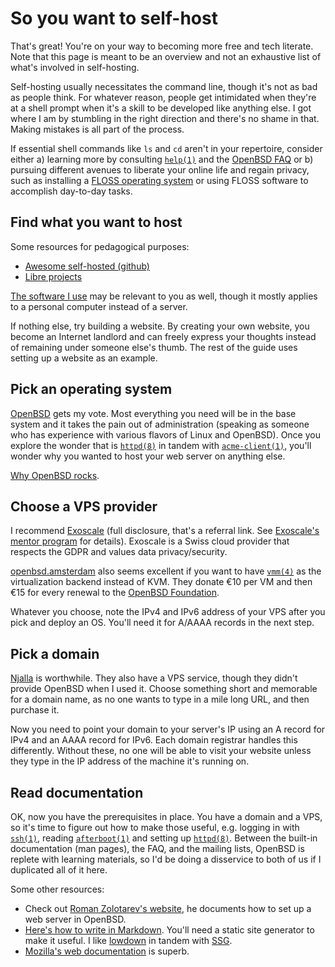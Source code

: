 # So you want to self-host

That's great! You're on your way to becoming more free and tech
literate. Note that this page is meant to be an overview and not an
exhaustive list of what's involved in self-hosting.

Self-hosting usually necessitates the command line, though it's not as
bad as people think. For whatever reason, people get intimidated when
they're at a shell prompt when it's a skill to be developed like
anything else. I got where I am by stumbling in the right direction and
there's no shame in that. Making mistakes is all part of the process.

If essential shell commands like `ls` and `cd` aren't in your
repertoire, consider either a) learning more by consulting
[`help(1)`](https://man.openbsd.org/help) and the [OpenBSD
FAQ](https://www.openbsd.org/faq/) or b) pursuing different avenues to
liberate your online life and regain privacy, such as installing
a [FLOSS operating system](/os.html) or using FLOSS software to
accomplish day-to-day tasks.

## Find what you want to host

Some resources for pedagogical purposes:

- [Awesome self-hosted
  (github)](https://github.com/Kickball/awesome-selfhosted)
- [Libre projects](https://libreprojects.net/)

[The software I use](/software.html) may be relevant to you as well,
though it mostly applies to a personal computer instead of a server.

If nothing else, try building a website. By creating your own website,
you become an Internet landlord and can freely express your thoughts
instead of remaining under someone else's thumb. The rest of the guide
uses setting up a website as an example.

## Pick an operating system

[OpenBSD](https://www.openbsd.org/) gets my vote. Most everything you
need will be in the base system and it takes the pain out of
administration (speaking as someone who has experience with various
flavors of Linux and OpenBSD). Once you explore the wonder that is
[`httpd(8)`](https://man.openbsd.org/httpd) in tandem with
[`acme-client(1)`](https://man.openbsd.org/acme-client), you'll wonder
why you wanted to host your web server on anything else.

[Why OpenBSD rocks](https://why-openbsd.rocks/fact/).

## Choose a VPS provider

I recommend
[Exoscale](https://portal.exoscale.com/register?r=JEUcJnv6AIMe) (full
disclosure, that's a referral link. See [Exoscale's mentor
program](https://community.exoscale.com/documentation/platform/mentor-program/)
for details). Exoscale is a Swiss cloud provider that respects the GDPR
and values data privacy/security.

[openbsd.amsterdam](https://openbsd.amsterdam/) also seems excellent if
you want to have [`vmm(4)`](https://man.openbsd.org/vmm.4) as the
virtualization backend instead of KVM. They donate €10 per VM and then
€15 for every renewal to the [OpenBSD
Foundation](https://www.openbsdfoundation.org/).

Whatever you choose, note the IPv4 and IPv6 address of your VPS after
you pick and deploy an OS. You'll need it for A/AAAA records in the next
step.

## Pick a domain

[Njalla](https://njal.la/) is worthwhile. They also have a VPS service,
though they didn't provide OpenBSD when I used it. Choose something
short and memorable for a domain name, as no one wants to type in a mile
long URL, and then purchase it.

Now you need to point your domain to your server's IP using an A record
for IPv4 and an AAAA record for IPv6. Each domain registrar handles this
  differently. Without these, no one will be able to visit your website
  unless they type in the IP address of the machine it's running on.

## Read documentation

OK, now you have the prerequisites in place. You have a domain and
a VPS, so it's time to figure out how to make those useful, e.g. logging
in with [`ssh(1)`](https://man.openbsd.org/ssh), reading
[`afterboot(1)`](https://man.openbsd.org/afterboot) and setting up
[`httpd(8)`](https://man.openbsd.org/httpd). Between the built-in
documentation (man pages), the FAQ, and the mailing lists, OpenBSD is
replete with learning materials, so I'd be doing a disservice to both of
us if I duplicated all of it here.

Some other resources:

- Check out [Roman Zolotarev's website](https://rgz.ee/), he documents
  how to set up a web server in OpenBSD.
- [Here's how to write in
  Markdown](https://www.markdownguide.org/basic-syntax/). You'll need
  a static site generator to make it useful. I like
  [lowdown](https://kristaps.bsd.lv/lowdown) in tandem with
  [SSG](https://rgz.ee/ssg.html).
- [Mozilla's web documentation](https://developer.mozilla.org/en-US/) is
  superb.
